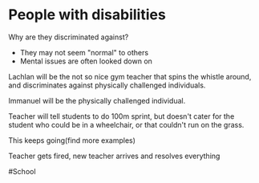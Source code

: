 # People with disabilities

Why are they discriminated against?
- They may not seem "normal" to others
- Mental issues are often looked down on


Lachlan will be the not so nice gym teacher that spins the whistle around, and discriminates against physically challenged individuals. 

Immanuel will be the physically challenged individual.

Teacher will tell students to do 100m sprint, but doesn't cater for the student who could be in a wheelchair, or that couldn't run on the grass. 

This keeps going(find more examples)

Teacher gets fired, new teacher arrives and resolves everything


#School 
